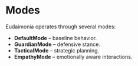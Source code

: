 # Modes

Eudaimonia operates through several modes:

- **DefaultMode** – baseline behavior.
- **GuardianMode** – defensive stance.
- **TacticalMode** – strategic planning.
- **EmpathyMode** – emotionally aware interactions.
